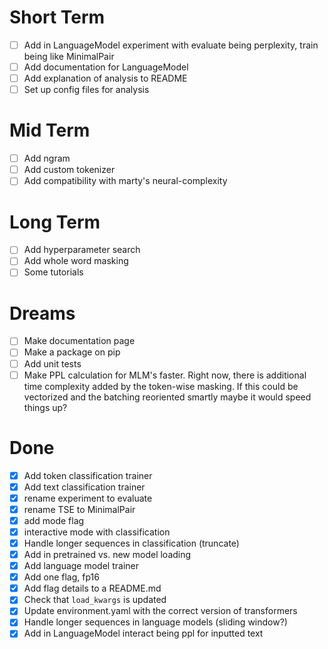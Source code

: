 # Short Term
- [ ] Add in LanguageModel experiment with evaluate being perplexity, train
  being like MinimalPair
- [ ] Add documentation for LanguageModel
- [ ] Add explanation of analysis to README
- [ ] Set up config files for analysis 

# Mid Term
- [ ] Add ngram 
- [ ] Add custom tokenizer 
- [ ] Add compatibility with marty's neural-complexity

# Long Term
- [ ] Add hyperparameter search 
- [ ] Add whole word masking
- [ ] Some tutorials 

# Dreams 
- [ ] Make documentation page
- [ ] Make a package on pip
- [ ] Add unit tests 
- [ ] Make PPL calculation for MLM's faster. Right now, there is additional time
  complexity added by the token-wise masking. If this could be vectorized and
the batching reoriented smartly maybe it would speed things up? 

# Done 

- [X] Add token classification trainer 
- [X] Add text classification trainer 
- [X] rename experiment to evaluate
- [X] rename TSE to MinimalPair
- [X] add mode flag 
- [X] interactive mode with classification
- [X] Handle longer sequences in classification (truncate)
- [X] Add in pretrained vs. new model loading
- [X] Add language model trainer 
- [X] Add one flag, fp16 
- [X] Add flag details to a README.md 
- [X] Check that `load_kwargs` is updated
- [X] Update environment.yaml with the correct version of transformers
- [X] Handle longer sequences in language models (sliding window?)
- [X] Add in LanguageModel interact being ppl for inputted text
